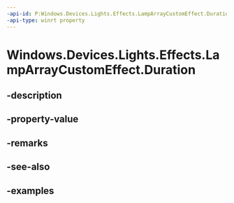 ```yaml
---
-api-id: P:Windows.Devices.Lights.Effects.LampArrayCustomEffect.Duration
-api-type: winrt property
---
```


<!-- Property syntax.
public TimeSpan Duration { get;  set; }
-->

# Windows.Devices.Lights.Effects.LampArrayCustomEffect.Duration

## -description

## -property-value

## -remarks

## -see-also

## -examples

